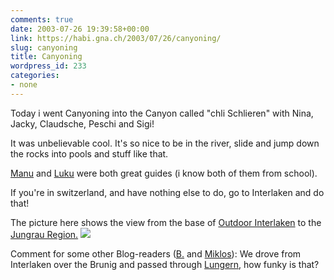 ```yaml
---
comments: true
date: 2003-07-26 19:39:58+00:00
link: https://habi.gna.ch/2003/07/26/canyoning/
slug: canyoning
title: Canyoning
wordpress_id: 233
categories:
- none
---
```


Today i went Canyoning into the Canyon called "chli Schlieren" with Nina, Jacky, Claudsche, Peschi and Sigi!  

It was unbelievable cool. It's so nice to be in the river, slide and jump down the rocks into pools and stuff like that.



[Manu](http://www.outdoor-interlaken.ch/outDoor/index.asp?categoryId=36&activityId=75&activityDetailId=133&openMenu=0&region=) and [Luku](http://www.outdoor-interlaken.ch/outDoor/index.asp?categoryId=36&activityId=75&activityDetailId=135&openMenu=0&region=) were both great guides (i know both of them from school).  


If you're in switzerland, and have nothing else to do, go to Interlaken and do that!



The picture here shows the view from the base of [Outdoor Interlaken](http://www.outdoor-interlaken.ch/) to the [Jungrau Region.](http://www.jungfrau.ch/)
[![](https://habi.gna.ch/blog/images/Picture(2)-tm.jpg)](https://habi.gna.ch/blog/images/Picture(2).jpg)



Comment for some other Blog-readers ([B.](http://www.bernhardseefeld.ch/) and [Miklos](http://www.kozary.com/mt/)): We drove from Interlaken over the Brunig and passed through [Lungern](http://www.panoramawelt.ch/popkamera.htm), how funky is that?
